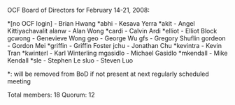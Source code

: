 OCF Board of Directors for February 14-21, 2008:

*[no OCF login] - Brian Hwang
*abhi - Kesava Yerra
*akit - Angel Kittiyachavalit
alanw - Alan Wong
*cardi - Calvin Ardi
*elliot - Elliot Block
gcwong - Genevieve Wong
geo - George Wu
gfs - Gregory Shuflin
gordeon - Gordon Mei
*griffin - Griffin Foster
jchu - Jonathan Chu
*kevintra - Kevin Tran
*kwinterl - Karl Winterling
mgasidlo - Michael Gasidlo
*mkendall - Mike Kendall
*sle - Stephen Le
sluo - Steven Luo

*: will be removed from BoD if not present at next regularly scheduled meeting

Total members: 18
Quorum: 12
